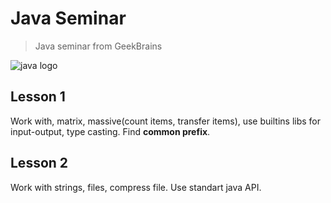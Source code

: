 # Java Seminar
>Java seminar from GeekBrains

![java logo](https://www.logo.wine/a/logo/Java_(programming_language)/Java_(programming_language)-Logo.wine.svg)

## Lesson 1
Work with, matrix, massive(count items, transfer items), use builtins libs for input-output, type casting. Find __common prefix__.

## Lesson 2
Work with strings, files, compress file. Use standart java API.